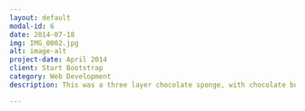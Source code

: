 ```yaml
---
layout: default
modal-id: 6
date: 2014-07-18
img: IMG_0002.jpg
alt: image-alt
project-date: April 2014
client: Start Bootstrap
category: Web Development
description: This was a three layer chocolate sponge, with chocolate buttercream. The middle layer had the middle removed and filled with sweets so when it was cut open the sweets spilled out. The decorations were all made with sugarpaste and edible.

---
```

